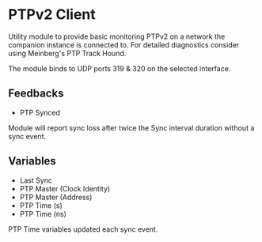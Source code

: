 # PTPv2 Client

Utility module to provide basic monitoring PTPv2 on a network the companion instance is connected to. For detailed diagnostics consider using Meinberg's PTP Track Hound.

The module binds to UDP ports 319 & 320 on the selected interface.

## Feedbacks

- PTP Synced

Module will report sync loss after twice the Sync interval duration without a sync event.

## Variables

- Last Sync
- PTP Master (Clock Identity)
- PTP Master (Address)
- PTP Time (s)
- PTP Time (ns)

PTP Time variables updated each sync event.
